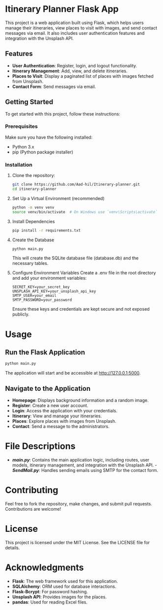 # Itinerary Planner Flask App

This project is a web application built using Flask, which helps users manage their itineraries, view places to visit with images, and send contact messages via email. It also includes user authentication features and integration with the Unsplash API.

## Features

- **User Authentication**: Register, login, and logout functionality.
- **Itinerary Management**: Add, view, and delete itineraries.
- **Places to Visit**: Display a paginated list of places with images fetched from Unsplash.
- **Contact Form**: Send messages via email.

## Getting Started

To get started with this project, follow these instructions:

### Prerequisites

Make sure you have the following installed:

- Python 3.x
- pip (Python package installer)

### Installation

1. Clone the repository:

   ```bash
   git clone https://github.com/Aad-hil/Itinerary-planner.git
   cd itinerary-planner
   ```
2. Set Up a Virtual Environment (recommended)
   ```bash
   python -m venv venv
   source venv/bin/activate  # On Windows use `venv\Scripts\activate`
   ```
3. Install Dependencies
   ```bash
   pip install -r requirements.txt
   ```
4. Create the Database
   ```bash
   python main.py
   ```
   This will create the SQLite database file (database.db) and the necessary tables.
5. Configure Environment Variables
   Create a .env file in the root directory and add your environment variables:
   ```plaintext
   SECRET_KEY=your_secret_key
   UNSPLASH_API_KEY=your_unsplash_api_key
   SMTP_USER=your_email
   SMTP_PASSWORD=your_password
   ```
   Ensure these keys and credentials are kept secure and not exposed publicly.
# Usage
## Run the Flask Application
```bash
python main.py
```
The application will start and be accessible at http://127.0.0.1:5000.

## Navigate to the Application
- **Homepage**: Displays background information and a random image.
- **Register**: Create a new user account.
- **Login**: Access the application with your credentials.
- **Itinerary**: View and manage your itineraries.
- **Places**: Explore places with images from Unsplash.
- **Contact**: Send a message to the administrators.
# File Descriptions
- ***main.py***: Contains the main application logic, including routes, user models, itinerary management, and integration with the Unsplash API.
-***SendMail.py***: Handles sending emails using SMTP for the contact form.
# Contributing
Feel free to fork the repository, make changes, and submit pull requests. Contributions are welcome!

# License
This project is licensed under the MIT License. See the LICENSE file for details.

# Acknowledgments
- **Flask**: The web framework used for this application.
- **SQLAlchemy**: ORM used for database interactions.
- **Flask-Bcrypt**: For password hashing.
- **Unsplash API**: Provides images for the places.
- **pandas**: Used for reading Excel files.
